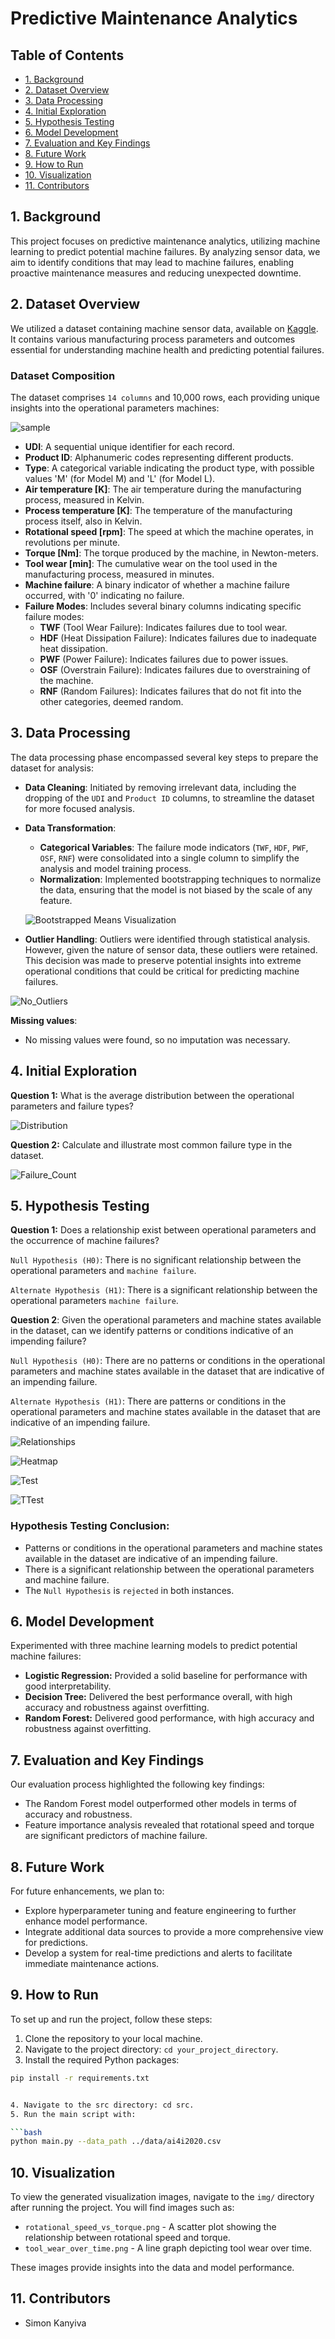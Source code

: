 # Predictive Maintenance Analytics


</a>

## Table of Contents

- [1. Background](#1-background)
- [2. Dataset Overview](#2-dataset-overview)
- [3. Data Processing](#3-data-processing)
- [4. Initial Exploration](#4-initial-exploration)
- [5. Hypothesis Testing](#5-hypothesis-testing)
- [6. Model Development](#6-model-development)
- [7. Evaluation and Key Findings](#7-evaluation-and-key-findings)
- [8. Future Work](#8-future-work)
- [9. How to Run](#9-how-to-run)
- [10. Visualization](#10-visualization)
- [11. Contributors](#11-contributors)

## 1. Background

This project focuses on predictive maintenance analytics, utilizing machine learning to predict potential machine failures. By analyzing sensor data, we aim to identify conditions that may lead to machine failures, enabling proactive maintenance measures and reducing unexpected downtime.

## 2. Dataset Overview

We utilized a dataset containing machine sensor data, available on [Kaggle](https://www.kaggle.com/datasets/stephanmatzka/predictive-maintenance-dataset-ai4i-2020/data).  It contains various manufacturing process parameters and outcomes essential for understanding machine health and predicting potential failures.

### Dataset Composition

The dataset comprises `14 columns` and 10,000 rows, each providing unique insights into the operational parameters machines:

![sample](/img/pred_df_head.png)

- **UDI**: A sequential unique identifier for each record.
- **Product ID**: Alphanumeric codes representing different products.
- **Type**: A categorical variable indicating the product type, with possible values 'M' (for Model M) and 'L' (for Model L).
- **Air temperature [K]**: The air temperature during the manufacturing process, measured in Kelvin.
- **Process temperature [K]**: The temperature of the manufacturing process itself, also in Kelvin.
- **Rotational speed [rpm]**: The speed at which the machine operates, in revolutions per minute.
- **Torque [Nm]**: The torque produced by the machine, in Newton-meters.
- **Tool wear [min]**: The cumulative wear on the tool used in the manufacturing process, measured in minutes.
- **Machine failure**: A binary indicator of whether a machine failure occurred, with '0' indicating no failure.
- **Failure Modes**: Includes several binary columns indicating specific failure modes:
  - **TWF** (Tool Wear Failure): Indicates failures due to tool wear.
  - **HDF** (Heat Dissipation Failure): Indicates failures due to inadequate heat dissipation.
  - **PWF** (Power Failure): Indicates failures due to power issues.
  - **OSF** (Overstrain Failure): Indicates failures due to overstraining of the machine.
  - **RNF** (Random Failures): Indicates failures that do not fit into the other categories, deemed random.

## 3. Data Processing

The data processing phase encompassed several key steps to prepare the dataset for analysis:

- **Data Cleaning**: Initiated by removing irrelevant data, including the dropping of the `UDI` and `Product ID` columns, to streamline the dataset for more focused analysis.

- **Data Transformation**: 
  - **Categorical Variables**: The failure mode indicators (`TWF`, `HDF`, `PWF`, `OSF`, `RNF`) were consolidated into a single column to simplify the analysis and model training process.
  - **Normalization**: Implemented bootstrapping techniques to normalize the data, ensuring that the model is not biased by the scale of any feature.

  ![Bootstrapped Means Visualization](/img/bootstrapped_means1.png)

- **Outlier Handling**: Outliers were identified through statistical analysis. However, given the nature of sensor data, these outliers were retained. This decision was made to preserve potential insights into extreme operational conditions that could be critical for predicting machine failures.

![No_Outliers](/img/boxplots.png)

**Missing values**:

- No missing values were found, so no imputation was necessary.

## 4. Initial Exploration

**Question 1:** What is the average distribution between the operational parameters and failure types?

![Distribution](/img/failure_type_counts.png)

**Question 2:** Calculate and illustrate most common failure type in the dataset.

![Failure_Count](/img/failure_distributions.png)

## 5. Hypothesis Testing

**Question 1:** Does a relationship exist between operational parameters and the occurrence of machine failures?

`Null Hypothesis (H0)`: There is no significant relationship between the operational parameters and `machine failure`.

`Alternate Hypothesis (H1)`: There is a significant relationship between the operational parameters `machine failure`.

**Question 2**: Given the operational parameters and machine states available in the dataset, can we identify patterns or conditions indicative of an impending failure?

`Null Hypothesis (H0)`: There are no patterns or conditions in the operational parameters and machine states available in the dataset that are indicative of an impending failure.

`Alternate Hypothesis (H1)`: There are patterns or conditions in the operational parameters and machine states available in the dataset that are indicative of an impending failure.

![Relationships](/img/pairplot_ops_params1.png)

![Heatmap](/img/corr_matrix1.png)


![Test](/img/mannwhitneyu_test.png)

![TTest](/img/ttest.png)

### Hypothesis Testing Conclusion:

- Patterns or conditions in the operational parameters and machine states available in the dataset are indicative of an impending failure.
- There is a significant relationship between the operational parameters and machine failure.
- The `Null Hypothesis` is `rejected` in both instances.

## 6. Model Development

Experimented with three machine learning models to predict potential machine failures:

- **Logistic Regression:** Provided a solid baseline for performance with good interpretability.
- **Decision Tree:** Delivered the best performance overall, with high accuracy and robustness against overfitting.
- **Random Forest:** Delivered good performance, with high accuracy and robustness against overfitting.

## 7. Evaluation and Key Findings

Our evaluation process highlighted the following key findings:

- The Random Forest model outperformed other models in terms of accuracy and robustness.
- Feature importance analysis revealed that rotational speed and torque are significant predictors of machine failure.

## 8. Future Work

For future enhancements, we plan to:

- Explore hyperparameter tuning and feature engineering to further enhance model performance.
- Integrate additional data sources to provide a more comprehensive view for predictions.
- Develop a system for real-time predictions and alerts to facilitate immediate maintenance actions.

## 9. How to Run

To set up and run the project, follow these steps:

1. Clone the repository to your local machine.
2. Navigate to the project directory: `cd your_project_directory`.
3. Install the required Python packages:

```bash
pip install -r requirements.txt


4. Navigate to the src directory: cd src.
5. Run the main script with:

```bash
python main.py --data_path ../data/ai4i2020.csv
```

## 10. Visualization

To view the generated visualization images, navigate to the `img/` directory after running the project. You will find images such as:

- `rotational_speed_vs_torque.png` - A scatter plot showing the relationship between rotational speed and torque.
- `tool_wear_over_time.png` - A line graph depicting tool wear over time.

These images provide insights into the data and model performance.

## 11. Contributors

- Simon Kanyiva


